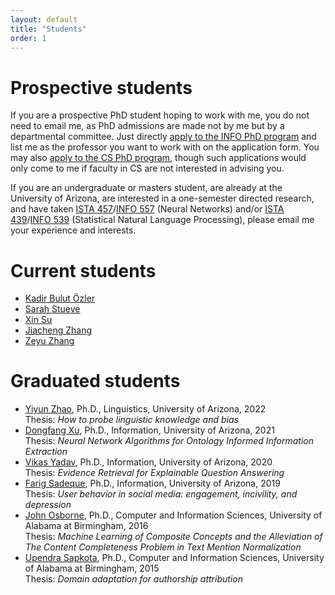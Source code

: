```yaml
---
layout: default
title: "Students"
order: 1
---
```


# Prospective students #

If you are a prospective PhD student hoping to work with me, you do not need to email me, as PhD admissions are made not by me but by a departmental committee.
Just directly [apply to the INFO PhD program](https://grad.arizona.edu/catalog/programinfo/INFOPHD) and list me as the professor you want to work with on the application form.
You may also [apply to the CS PhD program](https://grad.arizona.edu/catalog/programinfo/COSCPHD), though such applications would only come to me if faculty in CS are not interested in advising you.

If you are an undergraduate or masters student, are already at the University of Arizona, are interested in a one-semester directed research, and have taken [ISTA 457](https://ischool.arizona.edu/course/ista-457-neural-networks)/[INFO 557](https://ischool.arizona.edu/course/info-557-neural-networks) (Neural Networks) and/or [ISTA 439](https://ischool.arizona.edu/course/ista-439-statistical-natural-language-processing-cross-listed-ling-439)/[INFO 539](https://ischool.arizona.edu/course/info-539-statistical-natural-language-processing-cross-listed-ling-539) (Statistical Natural Language Processing), please email me your experience and interests.

# Current students #

* [Kadir Bulut Özler](https://ischool.arizona.edu/people/bulut-ozler)
* [Sarah Stueve](https://ischool.arizona.edu/people/sarah-stueve)
* [Xin Su](https://ischool.arizona.edu/people/xin-su)
* [Jiacheng Zhang](https://ischool.arizona.edu/people/jiacheng-zhang)
* [Zeyu Zhang](https://jerryzeyu.github.io/)

# Graduated students #

* [Yiyun Zhao](https://www.linkedin.com/in/yiyunzhaoluna/), Ph.D., Linguistics, University of Arizona, 2022  
  Thesis: *How to probe linguistic knowledge and bias*
* [Dongfang Xu](https://www.linkedin.com/in/dongfangxu9), Ph.D., Information, University of Arizona, 2021  
  Thesis: *Neural Network Algorithms for Ontology Informed Information Extraction*
* [Vikas Yadav](https://www.linkedin.com/in/vyf95/), Ph.D., Information, University of Arizona, 2020  
  Thesis: *Evidence Retrieval for Explainable Question Answering*
* [Farig Sadeque](https://www.linkedin.com/in/farig-sadeque-a982125b/), Ph.D., Information, University of Arizona, 2019  
  Thesis: *User behavior in social media: engagement, incivility, and depression*
* [John Osborne](https://www.linkedin.com/in/john-osborne-11baa154/), Ph.D., Computer and Information Sciences, University of Alabama at Birmingham, 2016  
  Thesis: *Machine Learning of Composite Concepts and the Alleviation of The Content Completeness Problem in Text Mention Normalization*
* [Upendra Sapkota](https://www.linkedin.com/in/upendra-sapkota/), Ph.D., Computer and Information Sciences, University of Alabama at Birmingham, 2015  
  Thesis: *Domain adaptation for authorship attribution*
